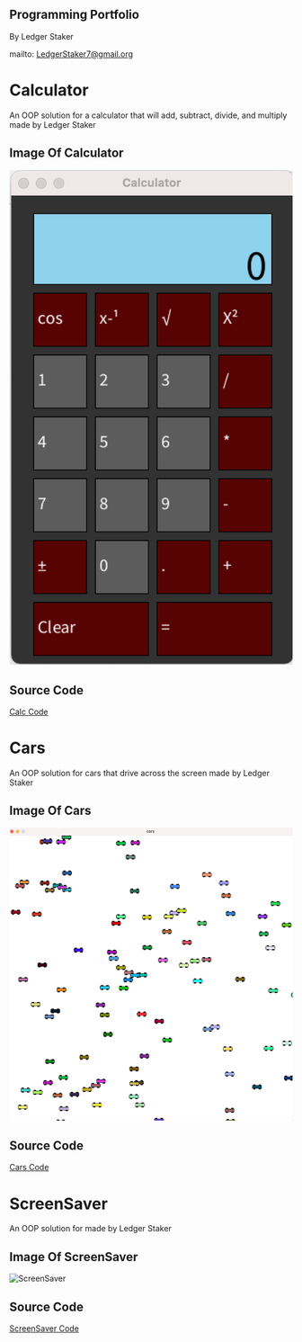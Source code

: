 ## Programming Portfolio 
By Ledger Staker

mailto: LedgerStaker7@gmail.org

# Calculator
An OOP solution for a calculator that will add, subtract, divide, and multiply made by Ledger Staker

## Image Of Calculator
![Calc](https://github.com/LedgerStaker/Programming/blob/main/IMAGES/Calc.png?raw=true)

## Source Code
[Calc Code](https://github.com/LedgerStaker/Programming/files/8755393/Calculator.zip)

# Cars
An OOP solution for cars that drive across the screen made by Ledger Staker

## Image Of Cars
![Cars](https://github.com/LedgerStaker/Programming/blob/main/IMAGES/Cars.png?raw=true)

## Source Code
[Cars Code](https://github.com/LedgerStaker/Programming/files/8755474/cars.zip)

# ScreenSaver
An OOP solution for  made by Ledger Staker

## Image Of ScreenSaver
![ScreenSaver]()

## Source Code
[ScreenSaver Code]()

